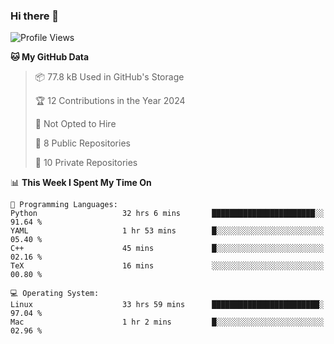 ### Hi there 👋

<!--
**huayuan4396/huayuan4396** is a ✨ _special_ ✨ repository because its `README.md` (this file) appears on your GitHub profile.

Here are some ideas to get you started:

- 🔭 I’m currently working on ...
- 🌱 I’m currently learning ...
- 👯 I’m looking to collaborate on ...
- 🤔 I’m looking for help with ...
- 💬 Ask me about ...
- 📫 How to reach me: ...
- 😄 Pronouns: ...
- ⚡ Fun fact: ...
-->

<!--START_SECTION:waka-->
![Profile Views](http://img.shields.io/badge/Profile%20Views-1-blue)

**🐱 My GitHub Data** 

> 📦 77.8 kB Used in GitHub's Storage 
 > 
> 🏆 12 Contributions in the Year 2024
 > 
> 🚫 Not Opted to Hire
 > 
> 📜 8 Public Repositories 
 > 
> 🔑 10 Private Repositories 
 > 
📊 **This Week I Spent My Time On** 

```text
💬 Programming Languages: 
Python                   32 hrs 6 mins       ███████████████████████░░   91.64 % 
YAML                     1 hr 53 mins        █░░░░░░░░░░░░░░░░░░░░░░░░   05.40 % 
C++                      45 mins             █░░░░░░░░░░░░░░░░░░░░░░░░   02.16 % 
TeX                      16 mins             ░░░░░░░░░░░░░░░░░░░░░░░░░   00.80 % 

💻 Operating System: 
Linux                    33 hrs 59 mins      ████████████████████████░   97.04 % 
Mac                      1 hr 2 mins         █░░░░░░░░░░░░░░░░░░░░░░░░   02.96 % 
```


<!--END_SECTION:waka-->

